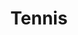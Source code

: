 ---
title: "Tennis"
excerpt: "NTRP rank 3.0-3.5 <br/><img src='/images/federa.jpg' width='55%'>"
collection: interests
---